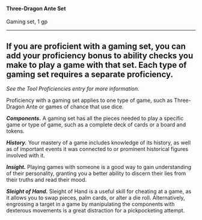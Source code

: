 #### Three-Dragon Ante Set

Gaming set, 1 gp

---

If you are proficient with a gaming set, you can add your proficiency bonus to ability checks you make to play a game with that set. Each type of gaming set requires a separate proficiency.
---
*See the Tool Proficiencies entry for more information.*

Proficiency with a gaming set applies to one type of game, such as Three-Dragon Ante or games of chance that use dice.

***Components.*** A gaming set has all the pieces needed to play a specific game or type of game, such as a complete deck of cards or a board and tokens.

***History.*** Your mastery of a game includes knowledge of its history, as well as of important events it was connected to or prominent historical figures involved with it.

***Insight.*** Playing games with someone is a good way to gain understanding of their personality, granting you a better ability to discern their lies from their truths and read their mood.

***Sleight of Hand.*** Sleight of Hand is a useful skill for cheating at a game, as it allows you to swap pieces, palm cards, or alter a die roll. Alternatively, engrossing a target in a game by manipulating the components with dexterous movements is a great distraction for a pickpocketing attempt.

#